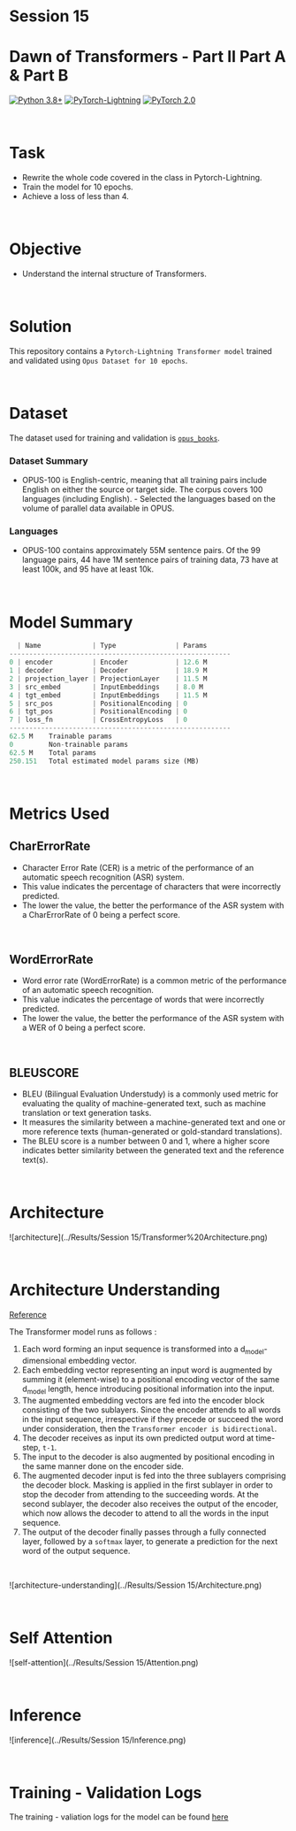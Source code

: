 # Session 15

# Dawn of Transformers - Part II Part A & Part B

[![Python 3.8+](https://img.shields.io/badge/python-3.8+-blue.svg)](https://www.python.org/downloads/release/python-380/)
[![PyTorch-Lightning](https://img.shields.io/badge/pytorch_lightning-v2.0.6-red)](https://lightning.ai/docs/pytorch/latest/)
[![PyTorch 2.0](https://img.shields.io/badge/torch-v2.0-brightgreen)](https://pytorch.org/docs/stable/index.html)

<br>

# Task

- Rewrite the whole code covered in the class in Pytorch-Lightning.
- Train the model for 10 epochs.
- Achieve a loss of less than 4.

<br>

# Objective 

- Understand the internal structure of Transformers.

<br>

# Solution

This repository contains a `Pytorch-Lightning Transformer model` trained and validated using `Opus Dataset for 10 epochs`.

<br>

# Dataset

The dataset used for training and validation is [`opus_books`](https://huggingface.co/datasets/opus_books).

### Dataset Summary

- OPUS-100 is English-centric, meaning that all training pairs include English on either the source or target side. The corpus covers 100 languages (including English). - Selected the languages based on the volume of parallel data available in OPUS.

### Languages
- OPUS-100 contains approximately 55M sentence pairs. Of the 99 language pairs, 44 have 1M sentence pairs of training data, 73 have at least 100k, and 95 have at least 10k.

<br>

# Model Summary 

```python
  | Name             | Type               | Params
--------------------------------------------------------
0 | encoder          | Encoder            | 12.6 M
1 | decoder          | Decoder            | 18.9 M
2 | projection_layer | ProjectionLayer    | 11.5 M
3 | src_embed        | InputEmbeddings    | 8.0 M 
4 | tgt_embed        | InputEmbeddings    | 11.5 M
5 | src_pos          | PositionalEncoding | 0     
6 | tgt_pos          | PositionalEncoding | 0     
7 | loss_fn          | CrossEntropyLoss   | 0     
--------------------------------------------------------
62.5 M    Trainable params
0         Non-trainable params
62.5 M    Total params
250.151   Total estimated model params size (MB)
```

<br>

# Metrics Used

## CharErrorRate

- Character Error Rate (CER) is a metric of the performance of an automatic speech recognition (ASR) system.
- This value indicates the percentage of characters that were incorrectly predicted. 
- The lower the value, the better the performance of the ASR system with a CharErrorRate of 0 being a perfect score.

<br>

## WordErrorRate

- Word error rate (WordErrorRate) is a common metric of the performance of an automatic speech recognition.
- This value indicates the percentage of words that were incorrectly predicted. 
- The lower the value, the better the performance of the ASR system with a WER of 0 being a perfect score.

<br>

## BLEUSCORE

- BLEU (Bilingual Evaluation Understudy) is a commonly used metric for evaluating the quality of machine-generated text, such as machine translation or text generation tasks.
- It measures the similarity between a machine-generated text and one or more reference texts (human-generated or gold-standard translations). 
- The BLEU score is a number between 0 and 1, where a higher score indicates better similarity between the generated text and the reference text(s).

<br>

# Architecture

![architecture](../Results/Session 15/Transformer%20Architecture.png)

<br>

# Architecture Understanding
[Reference](https://machinelearningmastery.com/the-transformer-model/)

The Transformer model runs as follows : 

1. Each word forming an input sequence is transformed into a d<sub>model</sub>-dimensional embedding vector. 
2. Each embedding vector representing an input word is augmented by summing it (element-wise) to a positional encoding vector of the same d<sub>model</sub> length, hence introducing positional information into the input. 
3. The augmented embedding vectors are fed into the encoder block consisting of the two sublayers. Since the encoder attends to all words in the input sequence, irrespective if they precede or succeed the word under consideration, then the `Transformer encoder is bidirectional`. 
4. The decoder receives as input its own predicted output word at time-step, `t-1`.
5. The input to the decoder is also augmented by positional encoding in the same manner done on the encoder side. 
6. The augmented decoder input is fed into the three sublayers comprising the decoder block. Masking is applied in the first sublayer in order to stop the decoder from attending to the succeeding words. At the second sublayer, the decoder also receives the output of the encoder, which now allows the decoder to attend to all the words in the input sequence.
7. The output of the decoder finally passes through a fully connected layer, followed by a `softmax` layer, to generate a prediction for the next word of the output sequence. 

<br>

![architecture-understanding](../Results/Session 15/Architecture.png)

<br>

# Self Attention

![self-attention](../Results/Session 15/Attention.png)

<br>

# Inference

![inference](../Results/Session 15/Inference.png)

<br>

# Training - Validation Logs

The training - valiation logs for the model can be found [here](Training_Validation_Logs.md)







